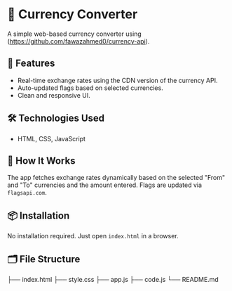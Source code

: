 # 💱 Currency Converter

A simple web-based currency converter using (https://github.com/fawazahmed0/currency-api).

## 🚀 Features
- Real-time exchange rates using the CDN version of the currency API.
- Auto-updated flags based on selected currencies.
- Clean and responsive UI.

## 🛠️ Technologies Used
- HTML, CSS, JavaScript

## 🧠 How It Works
The app fetches exchange rates dynamically based on the selected "From" and "To" currencies and the amount entered. Flags are updated via `flagsapi.com`.

## 📦 Installation
No installation required. Just open `index.html` in a browser.

## 🗂️ File Structure
├── index.html
├── style.css
├── app.js
├── code.js
└── README.md
